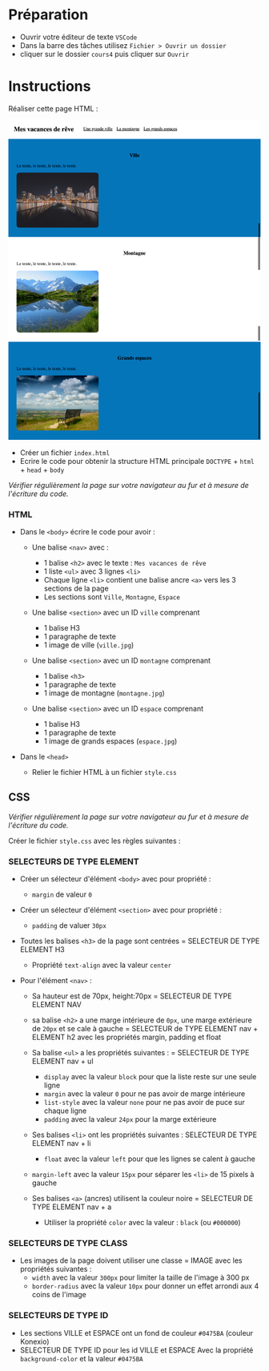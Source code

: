 # Préparation

- Ouvrir votre éditeur de texte `VSCode`
- Dans la barre des tâches utilisez `Fichier > Ouvrir un dossier`
- cliquer sur le dossier `cours4` puis cliquer sur `Ouvrir`


# Instructions

Réaliser cette page HTML :

![resultat](./resultat.png)

- Créer un fichier `index.html`
- Ecrire le code pour obtenir la structure HTML principale
	`DOCTYPE` + `html` + `head` + `body`

*Vérifier régulièrement la page sur votre navigateur au fur et à mesure de l'écriture du code.*

### HTML

- Dans le `<body>` écrire le code pour avoir :

	- Une balise `<nav>` avec :
		- 1 balise `<h2>` avec le texte : `Mes vacances de rêve`
		- 1 liste `<ul>` avec 3 lignes `<li>`
		- Chaque ligne `<li>` contient une balise ancre `<a>` vers les 3 sections de la page
		- Les sections sont `Ville`, `Montagne`, `Espace`


	- Une balise `<section>` avec un ID `ville` comprenant
		- 1 balise H3
		- 1 paragraphe de texte
		- 1 image de ville (`ville.jpg`)


	- Une balise `<section>` avec un ID `montagne` comprenant
		- 1 balise `<h3>`
		- 1 paragraphe de texte
		- 1 image de montagne (`montagne.jpg`)

	- Une balise `<section>` avec un ID `espace` comprenant
		- 1 balise H3
		- 1 paragraphe de texte
		- 1 image de grands espaces (`espace.jpg`)

- Dans le `<head>`
	- Relier le fichier HTML à un fichier `style.css`

## CSS 

*Vérifier régulièrement la page sur votre navigateur au fur et à mesure de l'écriture du code.*

Créer le fichier `style.css` avec les règles suivantes :

### SELECTEURS DE TYPE ELEMENT

- Créer un sélecteur d'élément `<body>` avec pour propriété :
	- `margin` de valeur `0`

- Créer un sélecteur d'élément `<section>` avec pour propriété :
	- `padding` de valuer `30px`

- Toutes les balises `<h3>` de la page sont centrées = SELECTEUR DE TYPE ELEMENT H3
	- Propriété `text-align` avec la valeur `center`

- Pour l'élément `<nav>` :
	- Sa hauteur est de 70px, height:70px = SELECTEUR DE TYPE ELEMENT NAV
	- sa balise `<h2>` a une marge intérieure de `0px`, une marge extérieure de `20px` et se cale à gauche = SELECTEUR de TYPE ELEMENT nav + ELEMENT h2 avec les propriétés margin, padding et float

	- Sa balise `<ul>` a les propriétés suivantes : = SELECTEUR DE TYPE ELEMENT nav + ul
		- `display` avec la valeur `block` pour que la liste reste sur une seule ligne
		- `margin` avec la valeur `0` pour ne pas avoir de marge intérieure
		- `list-style` avec la valeur `none` pour ne pas avoir de puce sur chaque ligne
		- `padding` avec la valeur `24px` pour la marge extérieure

	- Ses balises `<li>` ont les propriétés suivantes : SELECTEUR DE TYPE ELEMENT nav + li
		- `float` avec la valeur `left` pour que les lignes se calent à gauche
    - `margin-left` avec la valeur `15px` pour séparer les `<li>` de 15 pixels à gauche

	- Ses balises `<a>` (ancres) utilisent la couleur noire = SELECTEUR DE TYPE ELEMENT nav + a
		- Utiliser la propriété `color` avec la valeur : `black` (ou `#000000`)

### SELECTEURS DE TYPE CLASS

- Les images de la page doivent utiliser une classe = IMAGE avec les propriétés suivantes :
	- `width` avec la valeur `300px` pour limiter la taille de l'image à 300 px
	- `border-radius` avec la valeur `10px`	pour donner un effet arrondi aux 4 coins de l'image

### SELECTEURS DE TYPE ID

- Les sections VILLE et ESPACE ont un fond de couleur `#0475BA` (couleur Konexio)
- SELECTEUR DE TYPE ID pour les id VILLE et ESPACE
	Avec la propriété `background-color` et la valeur `#0475BA`